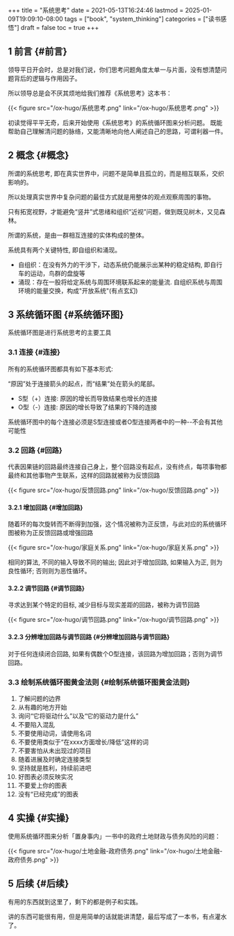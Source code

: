 +++
title = "系统思考"
date = 2021-05-13T16:24:46
lastmod = 2025-01-09T19:09:10-08:00
tags = ["book", "system_thinking"]
categories = ["读书感悟"]
draft = false
toc = true
+++

## <span class="section-num">1</span> 前言 {#前言}

领导平日开会时，总是对我们说，你们思考问题角度太单一与片面，没有想清楚问题背后的逻辑与​作用因子。

所以领导总是会不厌其烦地给我们推荐《系统思考》这本书：

{{< figure src="/ox-hugo/系统思考.png" link="/ox-hugo/系统思考.png" >}}

初读觉得平平无奇，后来开始使用《系统思考》的系统循环图来分析问题。
既能帮助自己理解清问题的脉络，又能清晰地向他人​阐述自己的思路，可谓利器一件。


## <span class="section-num">2</span> 概念 {#概念}

所谓的系统思考, 即在真实世界中，问题不是简单且孤立的，而是相互联系，交织影响的。

所以处理真实世界中复杂问题的最佳方式就是用整体的观点观察周围的事物。

只有拓宽视野，才能避免“竖井”式思绪和组织“近视”问题，做到既见树木，又见森林。

所谓的系统，是由一群相互连接的实体构成的整体。

系统具有两个关键特性, 即自组织和涌现。

-   自组织：在没有外力的干涉下，动态系统仍能展示出某种的稳定结构, 即自行车的运动，鸟群的盘旋等
-   涌现：存在一股将给定系统与周围环境联系起来的能量流. 自组织系统与周围环境的能量交换，构成"开放系统"(有点玄幻)


## <span class="section-num">3</span> 系统循环图 {#系统循环图}

系统循环图是进行系统思考的主要工具


### <span class="section-num">3.1</span> 连接 {#连接}

所有的系统循环图都具有如下基本形式:

“原因”处于连接箭头的起点，而“结果”处在箭头的尾部。

-   S型（+）连接: 原因的增长而导致结果也增长的连接
-   O型（-）连接: 原因的增长导致了结果的下降的连接

系统循环图中的每个连接必须是S型连接或者O型连接两者中的一种--不会有其他可能性


### <span class="section-num">3.2</span> 回路 {#回路}

代表因果链的回路最终连接自己身上，整个回路没有起点，没有终点，每项事物都最终和其他事物产生联系，这样的回路就被称为反馈回路

{{< figure src="/ox-hugo/反馈回路.png" link="/ox-hugo/反馈回路.png" >}}


#### <span class="section-num">3.2.1</span> 增加回路 {#增加回路}

随着环的每次旋转而不断得到加强，这个情况被称为正反馈，与此对应的系统循环图被称为正反馈回路或增强回路

{{< figure src="/ox-hugo/家庭关系.png" link="/ox-hugo/家庭关系.png" >}}

相同的算法, 不同的输入导致不同的输出; 因此对于增加回路, 如果输入为正, 则为良性循环; 否则则为恶性循环。


#### <span class="section-num">3.2.2</span> 调节回路 {#调节回路}

寻求达到某个特定的目标, 减少目标与现实差距的回路，被称为调节回路

{{< figure src="/ox-hugo/调节回路.png" link="/ox-hugo/调节回路.png" >}}


#### <span class="section-num">3.2.3</span> 分辨增加回路与调节回路 {#分辨增加回路与调节回路}

对于任何连续闭合回路, 如果有偶数个O型连接，该回路为增加回路；否则为调节回路。


### <span class="section-num">3.3</span> 绘制系统循环图黄金法则 {#绘制系统循环图黄金法则}

1.  了解问题的边界
2.  从有趣的地方开始
3.  询问“它将驱动什么”以及“它的驱动力是什么”
4.  不要陷入混乱
5.  不要使用动词，请使用名词
6.  不要使用类似于“在xxxx方面增长/降低”这样的词
7.  不要害怕从未出现过的项目
8.  随着进展及时确定连接类型
9.  坚持就是胜利，持续前进吧
10. 好图表必须反映实况
11. 不要爱上你的图表
12. 没有“已经完成”的图表


## <span class="section-num">4</span> 实操 {#实操}

使用系统循环图来分析「置身事内」一书中的政府土地财政与债务风险的问题：

{{< figure src="/ox-hugo/土地金融-政府债务.png" link="/ox-hugo/土地金融-政府债务.png" >}}


## <span class="section-num">5</span> 后续 {#后续}

有用的东西就到这里了，剩下的都是例子和实践。

讲的东西可能很有用，但是用简单的话就能讲清楚，最后写成了一本书，有点灌水了。
